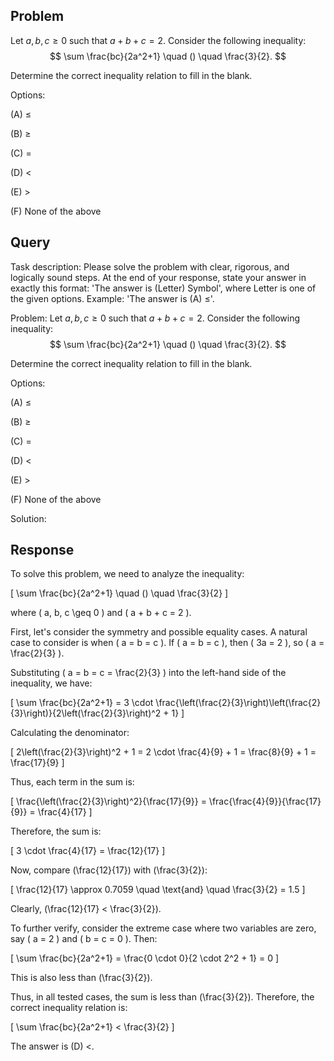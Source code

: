 ## Problem

Let $a, b, c \geq 0$ such that $a + b + c = 2$. Consider the following inequality:
$$
\sum \frac{bc}{2a^2+1} \quad () \quad \frac{3}{2}.
$$

Determine the correct inequality relation to fill in the blank.

Options:

(A) $\leq$ 

(B) $\geq$

(C) $=$ 

(D) $<$

(E) $>$

(F) None of the above

## Query

Task description: Please solve the problem with clear, rigorous, and logically sound steps. At the end of your response, state your answer in exactly this format: 'The answer is (Letter) Symbol', where Letter is one of the given options. Example: 'The answer is (A) $\leq$'.

Problem: Let $a, b, c \geq 0$ such that $a + b + c = 2$. Consider the following inequality:
$$
\sum \frac{bc}{2a^2+1} \quad () \quad \frac{3}{2}.
$$

Determine the correct inequality relation to fill in the blank.

Options:

(A) $\leq$ 

(B) $\geq$

(C) $=$ 

(D) $<$

(E) $>$

(F) None of the above

Solution:

## Response

To solve this problem, we need to analyze the inequality:

\[
\sum \frac{bc}{2a^2+1} \quad () \quad \frac{3}{2}
\]

where \( a, b, c \geq 0 \) and \( a + b + c = 2 \).

First, let's consider the symmetry and possible equality cases. A natural case to consider is when \( a = b = c \). If \( a = b = c \), then \( 3a = 2 \), so \( a = \frac{2}{3} \).

Substituting \( a = b = c = \frac{2}{3} \) into the left-hand side of the inequality, we have:

\[
\sum \frac{bc}{2a^2+1} = 3 \cdot \frac{\left(\frac{2}{3}\right)\left(\frac{2}{3}\right)}{2\left(\frac{2}{3}\right)^2 + 1}
\]

Calculating the denominator:

\[
2\left(\frac{2}{3}\right)^2 + 1 = 2 \cdot \frac{4}{9} + 1 = \frac{8}{9} + 1 = \frac{17}{9}
\]

Thus, each term in the sum is:

\[
\frac{\left(\frac{2}{3}\right)^2}{\frac{17}{9}} = \frac{\frac{4}{9}}{\frac{17}{9}} = \frac{4}{17}
\]

Therefore, the sum is:

\[
3 \cdot \frac{4}{17} = \frac{12}{17}
\]

Now, compare \(\frac{12}{17}\) with \(\frac{3}{2}\):

\[
\frac{12}{17} \approx 0.7059 \quad \text{and} \quad \frac{3}{2} = 1.5
\]

Clearly, \(\frac{12}{17} < \frac{3}{2}\).

To further verify, consider the extreme case where two variables are zero, say \( a = 2 \) and \( b = c = 0 \). Then:

\[
\sum \frac{bc}{2a^2+1} = \frac{0 \cdot 0}{2 \cdot 2^2 + 1} = 0
\]

This is also less than \(\frac{3}{2}\).

Thus, in all tested cases, the sum is less than \(\frac{3}{2}\). Therefore, the correct inequality relation is:

\[
\sum \frac{bc}{2a^2+1} < \frac{3}{2}
\]

The answer is (D) $<$.